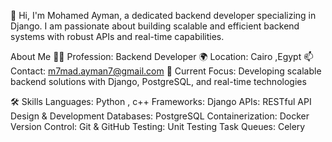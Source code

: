👋 Hi, I'm Mohamed Ayman, a dedicated backend developer specializing in Django. I am passionate about building scalable and efficient backend systems with robust APIs and real-time capabilities.

About Me
👨‍💻 Profession: Backend Developer
🌍 Location: Cairo ,Egypt
📫 Contact: m7mad.ayman7@gmail.com 
🔧 Current Focus: Developing scalable backend solutions with Django, PostgreSQL, and real-time technologies

🛠️ Skills
Languages: Python , c++ 
Frameworks: Django
APIs: RESTful API Design & Development
Databases: PostgreSQL
Containerization: Docker
Version Control: Git & GitHub
Testing: Unit Testing
Task Queues: Celery
